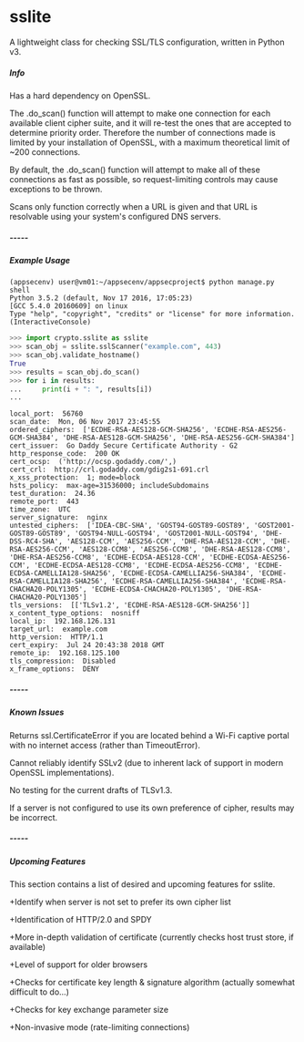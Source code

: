 # sslite
A lightweight class for checking SSL/TLS configuration, written in Python v3.


##### Info #####
Has a hard dependency on OpenSSL.

The .do_scan() function will attempt to make one connection for each available client cipher suite, and it will re-test the ones that are accepted to determine priority order. Therefore the number of connections made is limited by your installation of OpenSSL, with a maximum theoretical limit of ~200 connections.

By default, the .do_scan() function will attempt to make all of these connections as fast as possible, so request-limiting controls may cause exceptions to be thrown.

Scans only function correctly when a URL is given and that URL is resolvable using your system's configured DNS servers.
##### ----- #####


#####  Example Usage #####
```
(appsecenv) user@vm01:~/appsecenv/appsecproject$ python manage.py shell
Python 3.5.2 (default, Nov 17 2016, 17:05:23) 
[GCC 5.4.0 20160609] on linux
Type "help", "copyright", "credits" or "license" for more information.
(InteractiveConsole)
```
```python
>>> import crypto.sslite as sslite
>>> scan_obj = sslite.sslScanner("example.com", 443)
>>> scan_obj.validate_hostname()
True
>>> results = scan_obj.do_scan()
>>> for i in results:
...     print(i + ": ", results[i])
...
```
```
local_port:  56760
scan_date:  Mon, 06 Nov 2017 23:45:55
ordered_ciphers:  ['ECDHE-RSA-AES128-GCM-SHA256', 'ECDHE-RSA-AES256-GCM-SHA384', 'DHE-RSA-AES128-GCM-SHA256', 'DHE-RSA-AES256-GCM-SHA384']
cert_issuer:  Go Daddy Secure Certificate Authority - G2
http_response_code:  200 OK
cert_ocsp:  ('http://ocsp.godaddy.com/',)
cert_crl:  http://crl.godaddy.com/gdig2s1-691.crl
x_xss_protection:  1; mode=block
hsts_policy:  max-age=31536000; includeSubdomains
test_duration:  24.36
remote_port:  443
time_zone:  UTC
server_signature:  nginx
untested_ciphers:  ['IDEA-CBC-SHA', 'GOST94-GOST89-GOST89', 'GOST2001-GOST89-GOST89', 'GOST94-NULL-GOST94', 'GOST2001-NULL-GOST94', 'DHE-DSS-RC4-SHA', 'AES128-CCM', 'AES256-CCM', 'DHE-RSA-AES128-CCM', 'DHE-RSA-AES256-CCM', 'AES128-CCM8', 'AES256-CCM8', 'DHE-RSA-AES128-CCM8', 'DHE-RSA-AES256-CCM8', 'ECDHE-ECDSA-AES128-CCM', 'ECDHE-ECDSA-AES256-CCM', 'ECDHE-ECDSA-AES128-CCM8', 'ECDHE-ECDSA-AES256-CCM8', 'ECDHE-ECDSA-CAMELLIA128-SHA256', 'ECDHE-ECDSA-CAMELLIA256-SHA384', 'ECDHE-RSA-CAMELLIA128-SHA256', 'ECDHE-RSA-CAMELLIA256-SHA384', 'ECDHE-RSA-CHACHA20-POLY1305', 'ECDHE-ECDSA-CHACHA20-POLY1305', 'DHE-RSA-CHACHA20-POLY1305']
tls_versions:  [['TLSv1.2', 'ECDHE-RSA-AES128-GCM-SHA256']]
x_content_type_options:  nosniff
local_ip:  192.168.126.131
target_url:  example.com
http_version:  HTTP/1.1
cert_expiry:  Jul 24 20:43:38 2018 GMT
remote_ip:  192.168.125.100
tls_compression:  Disabled
x_frame_options:  DENY
```
##### ----- #####


##### Known Issues #####

Returns ssl.CertificateError if you are located behind a Wi-Fi captive portal with no internet access (rather than TimeoutError).

Cannot reliably identify SSLv2 (due to inherent lack of support in modern OpenSSL implementations).

No testing for the current drafts of TLSv1.3.

If a server is not configured to use its own preference of cipher, results may be incorrect.
##### ----- #####


##### Upcoming Features #####

This section contains a list of desired and upcoming features for sslite.

+Identify when server is not set to prefer its own cipher list

+Identification of HTTP/2.0 and SPDY

+More in-depth validation of certificate (currently checks host trust store, if available)

+Level of support for older browsers

+Checks for certificate key length & signature algorithm (actually somewhat difficult to do...)

+Checks for key exchange parameter size

+Non-invasive mode (rate-limiting connections)
